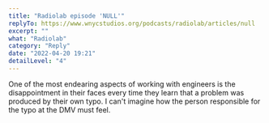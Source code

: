 ```yaml
---
title: "Radiolab episode 'NULL'"
replyTo: https://www.wnycstudios.org/podcasts/radiolab/articles/null
excerpt: ""
what: "Radiolab"
category: "Reply"
date: "2022-04-20 19:21"
detailLevel: "4"
---
```

One of the most endearing aspects of working with engineers is the disappointment in their faces every time they learn that a problem was produced by their own typo. I can't imagine how the person responsible for the typo at the DMV must feel.